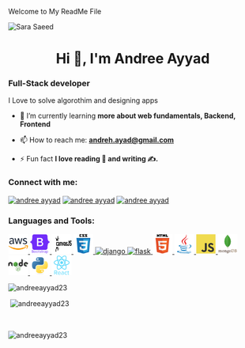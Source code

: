 Welcome to My ReadMe File

<img src="https://camo.githubusercontent.com/2428ac7bcab75ceddfa1e3da7ec2e29fbcb078c3ac2c18fa43d5804e25dd2666/68747470733a2f2f6b6f6d617265762e636f6d2f67687076632f3f757365726e616d653d53617261536165656431266c6162656c3d50726f66696c65253230766965777326636f6c6f723d306537356236267374796c653d666c6174" alt="Sara Saeed" data-canonical-src="https://komarev.com/ghpvc/?username=SaraSaeed1&amp;label=Profile%20views&amp;color=0e75b6&amp;style=flat" style="max-width: 100%;">

<h1 align="center">Hi 👋, I'm Andree Ayyad</h1>
<h3 align="start">Full-Stack developer</h3>
I Love to solve algorothim and designing apps

- 🌱 I’m currently learning **more about web fundamentals, Backend, Frontend**

- 📫 How to reach me: **andreh.ayad@gmail.com**

- ⚡ Fun fact **I love reading 📖 and writing ✍️.**

<h3 align="left">Connect with me:</h3>
<p align="left">
<a href="https://linkedin.com/in/Andreh Ayad" target="blank"><img align="center" src="https://raw.githubusercontent.com/rahuldkjain/github-profile-readme-generator/master/src/images/icons/Social/linked-in-alt.svg" alt="andree ayyad" height="30" width="40" /></a>
<a href="https://fb.com/andree ayyad" target="blank"><img align="center" src="https://raw.githubusercontent.com/rahuldkjain/github-profile-readme-generator/master/src/images/icons/Social/facebook.svg" alt="andree ayyad" height="30" width="40" /></a>
<a href="https://instagram.com/andree ayyad" target="blank"><img align="center" src="https://raw.githubusercontent.com/rahuldkjain/github-profile-readme-generator/master/src/images/icons/Social/instagram.svg" alt="andree ayyad" height="30" width="40" /></a>
</p>

<h3 align="left">Languages and Tools:</h3>
<p align="left"> <a href="https://aws.amazon.com" target="_blank" rel="noreferrer"> <img src="https://raw.githubusercontent.com/devicons/devicon/master/icons/amazonwebservices/amazonwebservices-original-wordmark.svg" alt="aws" width="40" height="40"/> </a> <a href="https://getbootstrap.com" target="_blank" rel="noreferrer"> <img src="https://raw.githubusercontent.com/devicons/devicon/master/icons/bootstrap/bootstrap-plain-wordmark.svg" alt="bootstrap" width="40" height="40"/> </a> <a href="https://canvasjs.com" target="_blank" rel="noreferrer"> <img src="https://raw.githubusercontent.com/Hardik0307/Hardik0307/master/assets/canvasjs-charts.svg" alt="canvasjs" width="40" height="40"/> </a> <a href="https://www.w3schools.com/css/" target="_blank" rel="noreferrer"> <img src="https://raw.githubusercontent.com/devicons/devicon/master/icons/css3/css3-original-wordmark.svg" alt="css3" width="40" height="40"/> </a> <a href="https://www.djangoproject.com/" target="_blank" rel="noreferrer"> <img src="https://cdn.worldvectorlogo.com/logos/django.svg" alt="django" width="40" height="40"/> </a> <a href="https://flask.palletsprojects.com/" target="_blank" rel="noreferrer"> <img src="https://www.vectorlogo.zone/logos/pocoo_flask/pocoo_flask-icon.svg" alt="flask" width="40" height="40"/> </a> <a href="https://www.w3.org/html/" target="_blank" rel="noreferrer"> <img src="https://raw.githubusercontent.com/devicons/devicon/master/icons/html5/html5-original-wordmark.svg" alt="html5" width="40" height="40"/> </a> <a href="https://www.java.com" target="_blank" rel="noreferrer"> <img src="https://raw.githubusercontent.com/devicons/devicon/master/icons/java/java-original.svg" alt="java" width="40" height="40"/> </a> <a href="https://developer.mozilla.org/en-US/docs/Web/JavaScript" target="_blank" rel="noreferrer"> <img src="https://raw.githubusercontent.com/devicons/devicon/master/icons/javascript/javascript-original.svg" alt="javascript" width="40" height="40"/> </a> <a href="https://www.mongodb.com/" target="_blank" rel="noreferrer"> <img src="https://raw.githubusercontent.com/devicons/devicon/master/icons/mongodb/mongodb-original-wordmark.svg" alt="mongodb" width="40" height="40"/> </a> <a href="https://nodejs.org" target="_blank" rel="noreferrer"> <img src="https://raw.githubusercontent.com/devicons/devicon/master/icons/nodejs/nodejs-original-wordmark.svg" alt="nodejs" width="40" height="40"/> </a> <a href="https://www.python.org" target="_blank" rel="noreferrer"> <img src="https://raw.githubusercontent.com/devicons/devicon/master/icons/python/python-original.svg" alt="python" width="40" height="40"/> </a> <a href="https://reactjs.org/" target="_blank" rel="noreferrer"> <img src="https://raw.githubusercontent.com/devicons/devicon/master/icons/react/react-original-wordmark.svg" alt="react" width="40" height="40"/> </a> </p>

<p><img align="left" src="https://github-readme-stats.vercel.app/api/top-langs?username=andreeayyad23&show_icons=true&locale=en&layout=compact" alt="andreeayyad23" /></p><br>

<p>&nbsp;<img align="center" src="https://github-readme-stats.vercel.app/api?username=andreeayyad23&show_icons=true&locale=en" alt="andreeayyad23" /></p><br>

<p><img align="center" src="https://github-readme-streak-stats.herokuapp.com/?user=andreeayyad23&" alt="andreeayyad23" /></p>
